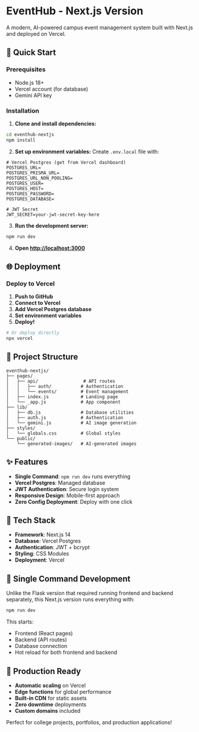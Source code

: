 # EventHub - Next.js Version

A modern, AI-powered campus event management system built with Next.js and deployed on Vercel.

<!-- Deployed with Neon Postgres database -->

## 🚀 Quick Start

### Prerequisites
- Node.js 18+ 
- Vercel account (for database)
- Gemini API key

### Installation

1. **Clone and install dependencies:**
```bash
cd eventhub-nextjs
npm install
```

2. **Set up environment variables:**
Create `.env.local` file with:
```env
# Vercel Postgres (get from Vercel dashboard)
POSTGRES_URL=
POSTGRES_PRISMA_URL=
POSTGRES_URL_NON_POOLING=
POSTGRES_USER=
POSTGRES_HOST=
POSTGRES_PASSWORD=
POSTGRES_DATABASE=

# JWT Secret
JWT_SECRET=your-jwt-secret-key-here
```

3. **Run the development server:**
```bash
npm run dev
```

4. **Open [http://localhost:3000](http://localhost:3000)**

## 🌐 Deployment

### Deploy to Vercel

1. **Push to GitHub**
2. **Connect to Vercel**
3. **Add Vercel Postgres database**
4. **Set environment variables**
5. **Deploy!**

```bash
# Or deploy directly
npx vercel
```

## 📁 Project Structure

```
eventhub-nextjs/
├── pages/
│   ├── api/                 # API routes
│   │   ├── auth/           # Authentication
│   │   └── events/         # Event management
│   ├── index.js            # Landing page
│   └── _app.js             # App component
├── lib/
│   ├── db.js               # Database utilities
│   ├── auth.js             # Authentication
│   └── gemini.js           # AI image generation
├── styles/
│   └── globals.css         # Global styles
└── public/
    └── generated-images/   # AI-generated images
```

## ✨ Features

- **Single Command**: `npm run dev` runs everything
- **Vercel Postgres**: Managed database
- **JWT Authentication**: Secure login system
- **Responsive Design**: Mobile-first approach
- **Zero Config Deployment**: Deploy with one click

## 🔧 Tech Stack

- **Framework**: Next.js 14
- **Database**: Vercel Postgres
- **Authentication**: JWT + bcrypt
- **Styling**: CSS Modules
- **Deployment**: Vercel

## 🎯 Single Command Development

Unlike the Flask version that required running frontend and backend separately, this Next.js version runs everything with:

```bash
npm run dev
```

This starts:
- Frontend (React pages)
- Backend (API routes)
- Database connection
- Hot reload for both frontend and backend

## 🚀 Production Ready

- **Automatic scaling** on Vercel
- **Edge functions** for global performance
- **Built-in CDN** for static assets
- **Zero downtime** deployments
- **Custom domains** included

Perfect for college projects, portfolios, and production applications!